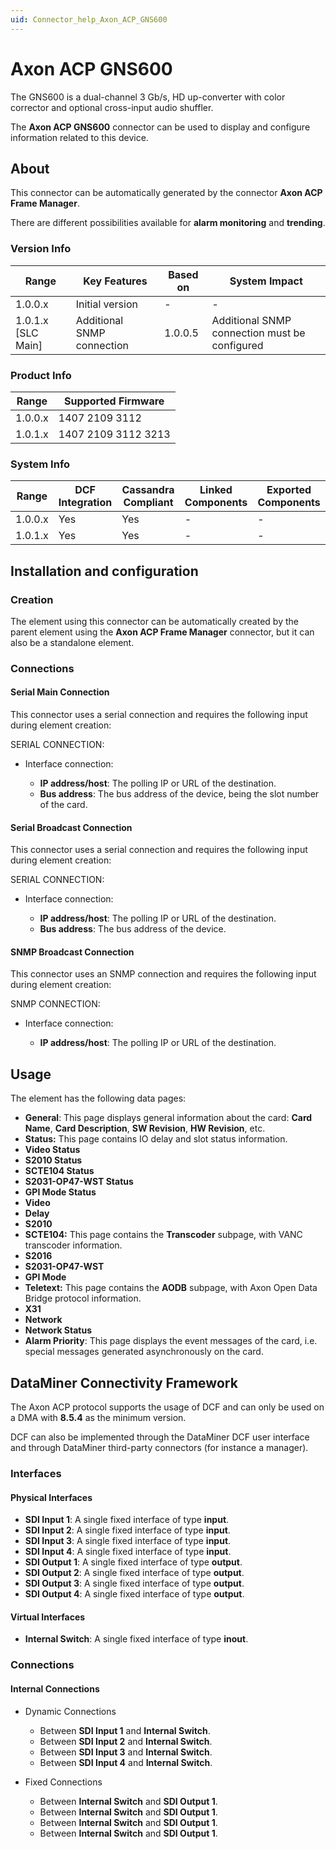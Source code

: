 ```yaml
---
uid: Connector_help_Axon_ACP_GNS600
---
```


# Axon ACP GNS600

The GNS600 is a dual-channel 3 Gb/s, HD up-converter with color corrector and optional cross-input audio shuffler.

The **Axon ACP GNS600** connector can be used to display and configure information related to this device.

## About

This connector can be automatically generated by the connector **Axon ACP Frame Manager**.

There are different possibilities available for **alarm monitoring** and **trending**.

### Version Info

| Range              | Key Features               | Based on | System Impact                                 |
|--------------------|----------------------------|----------|-----------------------------------------------|
| 1.0.0.x            | Initial version            | -        | -                                             |
| 1.0.1.x [SLC Main] | Additional SNMP connection | 1.0.0.5  | Additional SNMP connection must be configured |

### Product Info

| Range     | Supported Firmware     |
|-----------|------------------------|
| 1.0.0.x   | 1407 2109 3112         |
| 1.0.1.x   | 1407 2109 3112 3213    |

### System Info

| Range     | DCF Integration     | Cassandra Compliant     | Linked Components     | Exported Components     |
|-----------|---------------------|-------------------------|-----------------------|-------------------------|
| 1.0.0.x   | Yes                 | Yes                     | -                     | -                       |
| 1.0.1.x   | Yes                 | Yes                     | -                     | -                       |

## Installation and configuration

### Creation

The element using this connector can be automatically created by the parent element using the **Axon ACP Frame Manager** connector, but it can also be a standalone element.

### Connections

#### Serial Main Connection

This connector uses a serial connection and requires the following input during element creation:

SERIAL CONNECTION:

- Interface connection:

  - **IP address/host**: The polling IP or URL of the destination.
  - **Bus address**: The bus address of the device, being the slot number of the card.

#### Serial Broadcast Connection

This connector uses a serial connection and requires the following input during element creation:

SERIAL CONNECTION:

- Interface connection:

  - **IP address/host**: The polling IP or URL of the destination.
  - **Bus address**: The bus address of the device.

#### SNMP Broadcast Connection

This connector uses an SNMP connection and requires the following input during element creation:

SNMP CONNECTION:

- Interface connection:

  - **IP address/host**: The polling IP or URL of the destination.

## Usage

The element has the following data pages:

- **General**: This page displays general information about the card: **Card Name**, **Card Description**, **SW Revision**, **HW Revision**, etc.
- **Status:** This page contains IO delay and slot status information.
- **Video Status**
- **S2010 Status**
- **SCTE104 Status**
- **S2031-OP47-WST Status**
- **GPI Mode Status**
- **Video**
- **Delay**
- **S2010**
- **SCTE104:** This page contains the **Transcoder** subpage, with VANC transcoder information.
- **S2016**
- **S2031-OP47-WST**
- **GPI Mode**
- **Teletext:** This page contains the **AODB** subpage, with Axon Open Data Bridge protocol information.
- **X31**
- **Network**
- **Network Status**
- **Alarm Priority**: This page displays the event messages of the card, i.e. special messages generated asynchronously on the card.

## DataMiner Connectivity Framework

The Axon ACP protocol supports the usage of DCF and can only be used on a DMA with **8.5.4** as the minimum version.

DCF can also be implemented through the DataMiner DCF user interface and through DataMiner third-party connectors (for instance a manager).

### Interfaces

#### Physical Interfaces

- **SDI Input 1**: A single fixed interface of type **input**.
- **SDI Input 2**: A single fixed interface of type **input**.
- **SDI Input 3**: A single fixed interface of type **input**.
- **SDI Input 4**: A single fixed interface of type **input**.
- **SDI Output 1**: A single fixed interface of type **output**.
- **SDI Output 2**: A single fixed interface of type **output**.
- **SDI Output 3**: A single fixed interface of type **output**.
- **SDI Output 4**: A single fixed interface of type **output**.

#### Virtual Interfaces

- **Internal Switch**: A single fixed interface of type **inout**.

### Connections

#### Internal Connections

- Dynamic Connections

  - Between **SDI Input 1** and **Internal Switch**.
  - Between **SDI Input 2** and **Internal Switch**.
  - Between **SDI Input 3** and **Internal Switch**.
  - Between **SDI Input 4** and **Internal Switch**.

- Fixed Connections

  - Between **Internal Switch** and **SDI Output 1**.
  - Between **Internal Switch** and **SDI Output 1**.
  - Between **Internal Switch** and **SDI Output 1**.
  - Between **Internal Switch** and **SDI Output 1**.
